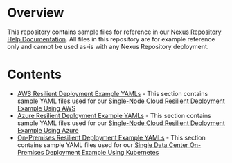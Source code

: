 <!--

    Copyright (c) 2022 Sonatype, Inc. All rights reserved.
    Includes the third-party code listed at http://links.sonatype.com/products/clm/attributions.
    "Sonatype" is a trademark of Sonatype, Inc.

-->
# Overview
This repository contains sample files for reference in our [Nexus Repository Help Documentation](https://help.sonatype.com/repomanager3). All files in this repository are for example reference only and cannot be used as-is with any Nexus Repository deployment.

# Contents
* [AWS Resilient Deployment Example YAMLs](https://github.com/sonatype/nxrm-sample-files-repo/tree/main/aws-resiliency-yamls) - This section contains sample YAML files used for our [Single-Node Cloud Resilient Deployment Example Using AWS](https://help.sonatype.com/repomanager3/planning-your-implementation/resiliency-and-high-availability/single-node-cloud-resilient-deployment-example-using-aws)
* [Azure Resilient Deployment Example YAMLs](https://github.com/sonatype/nxrm-sample-files-repo/tree/main/azure-resiliency-yamls) - This section contains sample YAML files used for our [Single-Node Cloud Resilient Deployment Example Using Azure](https://help.sonatype.com/repomanager3/planning-your-implementation/resiliency-and-high-availability/single-node-cloud-resilient-deployment-example-using-azure)
* [On-Premises Resilient Deployment Example YAMLs](https://github.com/sonatype/nxrm-sample-files-repo/tree/main/on-prem-resiliency-yamls) - This section contains sample YAML files used for our [Single Data Center On-Premises Deployment Example Using Kubernetes](https://help.sonatype.com/repomanager3/planning-your-implementation/resiliency-and-high-availability/single-data-center-on-premises-deployment-example-using-kubernetes)
